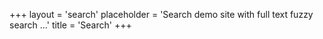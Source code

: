 +++
layout = 'search'
placeholder = 'Search demo site with full text fuzzy search ...'
title = 'Search'
+++
